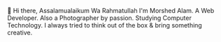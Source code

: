 👋 Hi there, Assalamualaikum Wa Rahmatullah
I'm Morshed Alam. A Web Developer. Also a Photographer by passion. Studying Computer Technology. I always tried to think out of the box & bring something creative.





